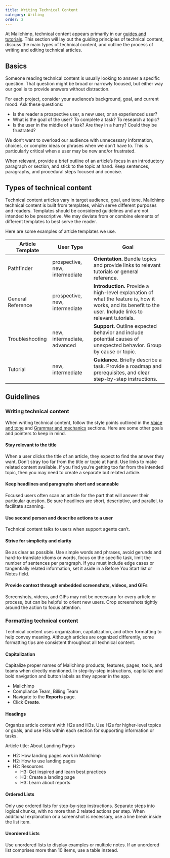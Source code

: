 ```yaml
---
title: Writing Technical Content
category: Writing
order: 2
---
```


At Mailchimp, technical content appears primarily in our [guides and tutorials](https://mailchimp.com/help/). This section will lay out the guiding principles of technical content, discuss the main types of technical content, and outline the process of writing and editing technical articles.

## Basics

Someone reading technical content is usually looking to answer a specific question. That question might be broad or narrowly focused, but either way our goal is to provide answers without distraction.

For each project, consider your audience’s background, goal, and current mood. Ask these questions:

- Is the reader a prospective user, a new user, or an experienced user?
- What is the goal of the user? To complete a task? To research a topic?
- Is the user in the middle of a task? Are they in a hurry? Could they be frustrated?

We don’t want to overload our audience with unnecessary information, choices, or complex ideas or phrases when we don’t have to. This is particularly critical when a user may be new and/or frustrated. 

When relevant, provide a brief outline of an article’s focus in an introductory paragraph or section, and stick to the topic at hand. Keep sentences, paragraphs, and procedural steps focused and concise.

<a name="types" id="types"></a>

## Types of technical content

Technical content articles vary in target audience, goal, and tone. Mailchimp technical content is built from templates, which serve different purposes and readers. Templates should be considered guidelines and are not intended to be prescriptive. We may deviate from or combine elements of different templates to best serve the reader.

Here are some examples of article templates we use. 

| **Article Template** | **User Type**                  | **Goal**                                                                        |
| -------------------- | ----------------------         | ------------------------------------------------------------------------------- |
| Pathfinder           | prospective, new, intermediate | **Orientation.** Bundle topics and provide links to relevant tutorials or general reference.         |
| General Reference    | prospective, new, intermediate | **Introduction.** Provide a high-level explanation of what the feature is, how it works, and its benefit to the user. Include links to relevant tutorials.         |
| Troubleshooting      | new, intermediate, advanced    | **Support.** Outline expected behavior and include potential causes of unexpected behavior. Group by cause or topic. |
| Tutorial             | new, intermediate              | **Guidance.** Briefly describe a task. Provide a roadmap and prerequisites, and clear step-by-step instructions. |


## Guidelines

### Writing technical content

When writing technical content, follow the style points outlined in the [Voice and tone](/basics/02-voice-and-tone.html) and [Grammar and mechanics](/basics/04-grammar-and-mechanics.html) sections. Here are some other goals and pointers to keep in mind.

#### Stay relevant to the title

When a user clicks the title of an article, they expect to find the answer they want. Don’t stray too far from the title or topic at hand. Use links to make related content available. If you find you’re getting too far from the intended topic, then you may need to create a separate but related article.

#### Keep headlines and paragraphs short and scannable

Focused users often scan an article for the part that will answer their particular question. Be sure headlines are short, descriptive, and parallel, to facilitate scanning.

#### Use second person and describe actions to a user

Technical content talks to users when support agents can’t.

#### Strive for simplicity and clarity

Be as clear as possible. Use simple words and phrases, avoid gerunds and hard-to-translate idioms or words, focus on the specific task, limit the number of sentences per paragraph. If you must include edge cases or tangentially related information, set it aside in a Before You Start list or Notes field.

#### Provide context through embedded screenshots, videos, and GIFs

Screenshots, videos, and GIFs may not be necessary for every article or process, but can be helpful to orient new users. Crop screenshots tightly around the action to focus attention.

### Formatting technical content

Technical content uses organization, capitalization, and other formatting to help convey meaning. Although articles are organized differently, some formatting tips are consistent throughout all technical content.

#### Capitalization

Capitalize proper names of Mailchimp products, features, pages, tools, and teams when directly mentioned. In step-by-step instructions, capitalize and bold navigation and button labels as they appear in the app.

- Mailchimp
- Compliance Team, Billing Team
- Navigate to the **Reports** page.
- Click **Create**.

#### Headings

Organize article content with H2s and H3s. Use H2s for higher-level topics or goals, and use H3s within each section for supporting information or tasks.

Article title: About Landing Pages

 - H2: How landing pages work in Mailchimp
 - H2: How to use landing pages
 - H2: Resources
   - H3: Get inspired and learn best practices
   - H3: Create a landing page
   - H3: Learn about reports

#### Ordered Lists

Only use ordered lists for step-by-step instructions. Separate steps into logical chunks, with no more than 2 related actions per step. When additional explanation or a screenshot is necessary, use a line break inside the list item.

#### Unordered Lists

Use unordered lists to display examples or multiple notes. If an unordered list comprises more than 10 items, use a table instead.

